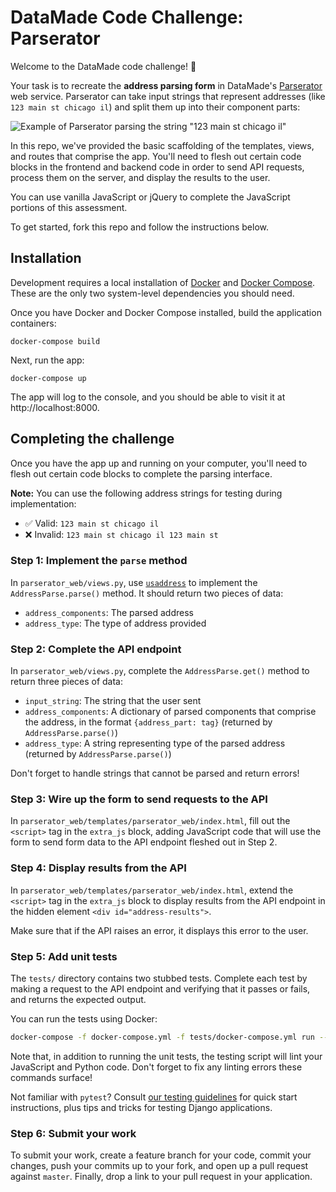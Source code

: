 # DataMade Code Challenge: Parserator

Welcome to the DataMade code challenge! 👋

Your task is to recreate the **address parsing form** in DataMade's
[Parserator](https://parserator.datamade.us) web service. Parserator can take
input strings that represent addresses (like `123 main st chicago il`)
and split them up into their component parts:

![Example of Parserator parsing the string "123 main st chicago il"](images/usaddress.gif)

In this repo, we've provided the basic scaffolding of the templates, views, and
routes that comprise the app. You'll need to flesh out certain code blocks in
the frontend and backend code in order to send API requests, process them on
the server, and display the results to the user.

You can use vanilla JavaScript or jQuery to complete the JavaScript portions of
this assessment.

To get started, fork this repo and follow the instructions below.

## Installation

Development requires a local installation of [Docker](https://docs.docker.com/install/)
and [Docker Compose](https://docs.docker.com/compose/install/). These are the
only two system-level dependencies you should need.

Once you have Docker and Docker Compose installed, build the application containers:

```
docker-compose build
```

Next, run the app:

```
docker-compose up
```

The app will log to the console, and you should be able to visit it at http://localhost:8000.

## Completing the challenge

Once you have the app up and running on your computer, you'll need to flesh out
certain code blocks to complete the parsing interface.

**Note:** You can use the following address strings for testing during implementation:

- ✅ Valid: `123 main st chicago il`
- ❌ Invalid: `123 main st chicago il 123 main st`

### Step 1: Implement the `parse` method

In `parserator_web/views.py`, use [`usaddress`](https://github.com/datamade/usaddress)
to implement the `AddressParse.parse()` method. It should return two pieces of
data:

- `address_components`: The parsed address
- `address_type`: The type of address provided

### Step 2: Complete the API endpoint

In `parserator_web/views.py`, complete the `AddressParse.get()` method to return
three pieces of data:

- `input_string`: The string that the user sent
- `address_components`: A dictionary of parsed components that comprise the address,
   in the format `{address_part: tag}` (returned by `AddressParse.parse()`)
- `address_type`: A string representing type of the parsed address (returned by `AddressParse.parse()`)

Don't forget to handle strings that cannot be parsed and return errors!

### Step 3: Wire up the form to send requests to the API

In `parserator_web/templates/parserator_web/index.html`, fill out the `<script>`
tag in the `extra_js` block, adding JavaScript code that will use the form
to send form data to the API endpoint fleshed out in Step 2.

### Step 4: Display results from the API

In `parserator_web/templates/parserator_web/index.html`, extend the `<script>`
tag in the `extra_js` block to display results from the API endpoint in the
hidden element `<div id="address-results">`.

Make sure that if the API raises an error, it displays this error to the user.

### Step 5: Add unit tests

The `tests/` directory contains two stubbed tests. Complete each test by making
a request to the API endpoint and verifying that it passes or fails, and
returns the expected output.

You can run the tests using Docker:

```bash
docker-compose -f docker-compose.yml -f tests/docker-compose.yml run --rm app
```

Note that, in addition to running the unit tests, the testing script will lint
your JavaScript and Python code. Don't forget to fix any linting errors these
commands surface!

Not familiar with `pytest`? Consult [our testing guidelines](https://github.com/datamade/testing-guidelines)
for quick start instructions, plus tips and tricks for testing Django
applications.

### Step 6: Submit your work

To submit your work, create a feature branch for your code, commit your changes,
push your commits up to your fork, and open up a pull request against `master`.
Finally, drop a link to your pull request in your application.
